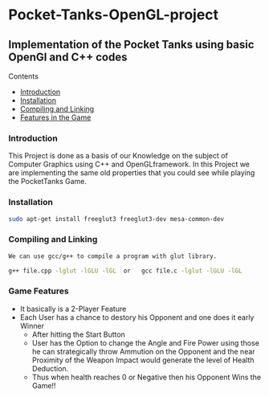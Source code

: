 # Pocket-Tanks-OpenGL-project

## Implementation of the Pocket Tanks using basic OpenGl and C++ codes

Contents 
- [Introduction](#introduction)
- [Installation](#installation)
- [Compiling and Linking](#compiling-and-linking)
- [Features in the Game](#game-features)

### Introduction
This Project is done as a basis of our Knowledge on the subject of Computer Graphics using C++ and OpenGLframework. 
In this Project we are implementing the same old properties that you could see while playing the PocketTanks Game.

### Installation
```bash
sudo apt-get install freeglut3 freeglut3-dev mesa-common-dev 
```
### Compiling and Linking
```bash
We can use gcc/g++ to compile a program with glut library.

g++ file.cpp -lglut -lGLU -lGL  or   gcc file.c -lglut -lGLU -lGL
```
### Game Features
* It basically is a 2-Player Feature 
* Each User has a chance to destory his Opponent and one does it early Winner
  * After hitting the Start Button
  * User has the Option to change the Angle and Fire Power using those he can strategically throw Ammution on the Opponent and the near Proximity of the Weapon Impact would generate the level of Health Deduction.
  * Thus when health reaches 0 or Negative then his Opponent Wins the Game!!
  
 
